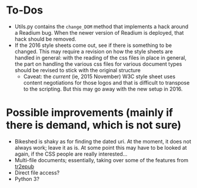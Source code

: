 # To-Dos

* Utils.py contains the `change_DOM` method that implements a hack around a Readium bug. When the newer version of Readium is deployed, that hack should be removed.
* If the 2016 style sheets come out, see if there is something to be changed. This may require a revision on how the style sheets are handled in general: with the reading of the css files in place in general, the part on handling the various css files for various document types should be revised to stick with the original structure
    * Caveat: the *current* (ie, 2015 November) W3C style sheet uses content negotiations for those logos and that is difficult to transpose to the scripting. But this may go away with the new setup in 2016.
    

# Possible improvements (mainly if there is demand, which is not sure)

* Bikeshed is shaky as for finding the dated uri. At the moment, it does not always work; leave it as is. At some point this may have to be looked at again, if the CSS people are really interested...
* Multi-file documents; essentially, taking over some of the features from [tr2epub](https://github.com/iherman/tr2epub)
* Direct file access?
* Python 3?

